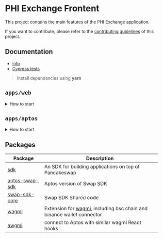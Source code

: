 #  PHI Exchange Frontent

This project contains the main features of the PHI Exchange application.

If you want to contribute, please refer to the [contributing guidelines](./CONTRIBUTING.md) of this project.

## Documentation

- [Info](doc/Info.md)
- [Cypress tests](doc/Cypress.md)

> Install dependencies using **yarn**

## `apps/web`
<details>
<summary>
How to start
</summary>

```sh
yarn
```

start the development server
```sh
yarn dev
```

build with production mode
```sh
yarn build

# start the application after build
yarn start
```
</details>

## `apps/aptos`
<details>
<summary>
How to start
</summary>

```sh
yarn dev:aptos
```
```sh
yarn turbo run build --filter=aptos-web
```
</details>


## Packages

| Package                                                       | Description                                                                                                            |
|---------------------------------------------------------------|------------------------------------------------------------------------------------------------------------------------|
| [sdk](/packages/swap-sdk)                                     | An SDK for building applications on top of Pancakeswap                                                                 |
| [aptos-swap-sdk](/packages/aptos-swap-sdk)                    | Aptos version of Swap SDK                                                                                              |
| [swap-sdk-core](/packages/swap-sdk-core)                      | Swap SDK Shared code                                                                                                   |
| [wagmi](/packages/wagmi)                                      | Extension for [wagmi](https://github.com/wagmi-dev/wagmi), including bsc chain and binance wallet connector            |
| [awgmi](/packages/awgmi)                                      | connect to Aptos with similar wagmi React hooks.                                                                       |

